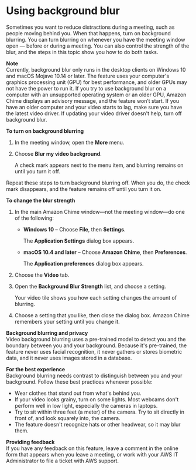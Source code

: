 # Using background blur<a name="blur-background"></a>

Sometimes you want to reduce distractions during a meeting, such as people moving behind you\. When that happens, turn on background blurring\. You can turn blurring on whenever you have the meeting window open — before or during a meeting\. You can also control the strength of the blur, and the steps in this topic show you how to do both tasks\.

**Note**  
Currently, background blur only runs in the desktop clients on Windows 10 and macOS Mojave 10\.14 or later\. The feature uses your computer's graphics processing unit \(GPU\) for best performance, and older GPUs may not have the power to run it\. If you try to use background blur on a computer with an unsupported operating system or an older GPU, Amazon Chime displays an advisory message, and the feature won’t start\. If you have an older computer and your video starts to lag, make sure you have the latest video driver\. If updating your video driver doesn't help, turn off background blur\.

**To turn on background blurring**

1. In the meeting window, open the **More** menu\.

1. Choose **Blur my video background**\.

   A check mark appears next to the menu item, and blurring remains on until you turn it off\.

Repeat these steps to turn background blurring off\. When you do, the check mark disappears, and the feature remains off until you turn it on\.

**To change the blur strength**

1. In the main Amazon Chime window—not the meeting window—do one of the following:
   + **Windows 10** – Choose **File**, then **Settings**\.

     The **Application Settings** dialog box appears\.
   + **macOS 10\.4 and later** – Choose **Amazon Chime**, then **Preferences**\.

     The **Application preferences** dialog box appears\.

1. Choose the **Video** tab\.

1. Open the **Background Blur Strength** list, and choose a setting\.

   Your video tile shows you how each setting changes the amount of blurring\.

1. Choose a setting that you like, then close the dialog box\. Amazon Chime remembers your setting until you change it\.

**Background blurring and privacy**  
Video background blurring uses a pre\-trained model to detect you and the boundary between you and your background\. Because it's pre\-trained, the feature never uses facial recognition, it never gathers or stores biometric data, and it never uses images stored in a database\.

**For the best experience**  
Background blurring needs contrast to distinguish between you and your background\. Follow these best practices whenever possible:
+ Wear clothes that stand out from what's behind you\.
+ If your video looks grainy, turn on some lights\. Most webcams don't perform well in low light, especially the cameras in laptops\.
+ Try to sit within three feet \(a meter\) of the camera\. Try to sit directly in front of, and look squarely into, the camera\.
+ The feature doesn't recognize hats or other headwear, so it may blur them\.

**Providing feedback**  
If you have any feedback on this feature, leave a comment in the online form that appears when you leave a meeting, or work with your AWS IT Administrator to file a ticket with AWS support\.
